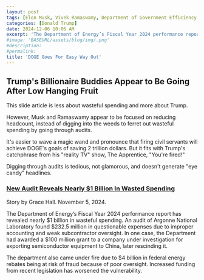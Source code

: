 ```yaml
---
layout: post
tags: [Elon Musk, Vivek Ramaswamy, Department of Government Efficiency (DOGE), performance audits, politics]
categories: [Donald Trump]
date: 2024-12-06 10:06 AM
excerpt: 'The Department of Energy’s Fiscal Year 2024 performance report has revealed nearly $1 billion in wasteful spending.'
#image: 'BASEURL/assets/blog/img/.png'
#description:
#permalink:
title: 'DOGE Goes For Easy Way Out'
---
```



## Trump's Billionaire Buddies Appear to Be Going After Low Hanging Fruit

This slide article is less about wasteful spending and more about Trump.

However, Musk and Ramaswamy appear to be focused on reducing headcount, instead of digging into the weeds to ferret out wasteful spending by going through audits.

It's easier to wave a magic wand and pronounce that firing civil servants will achieve DOGE's goals of saving 2 trillion dollars. But it fits with Trump's catchphrase from his "reality TV" show, The Apprentice, "You're fired!"

Digging through audits is tedious, not glamorous, and doesn't generate "eye candy" headlines. 

### [New Audit Reveals Nearly $1 Billion In Wasted Spending](https://gallery.miamiherald.com/archives/785181)

Story by Grace Hall. November 5, 2024.

The Department of Energy’s Fiscal Year 2024 performance report has revealed nearly \$1 billion in wasteful spending. An audit of Argonne National Laboratory found $232.5 million in questionable expenses due to improper accounting and weak subcontractor oversight. In one case, the Department had awarded a $100 million grant to a company under investigation for exporting semiconductor equipment to China, later rescinding it.

The department also came under fire due to $4 billion in federal energy rebates being at risk of fraud because of poor oversight. Increased funding from recent legislation has worsened the vulnerability.

